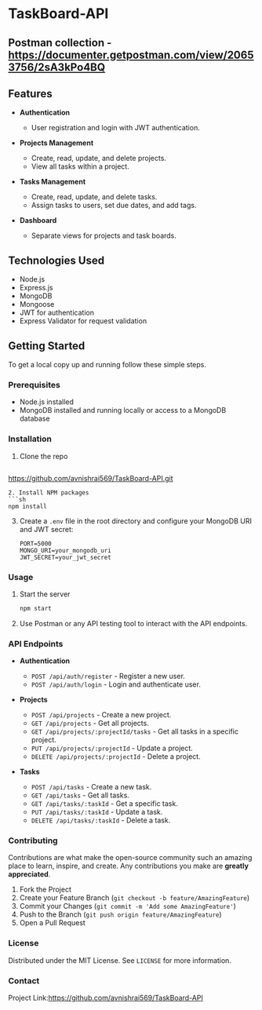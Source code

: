 # TaskBoard-API

## Postman collection - https://documenter.getpostman.com/view/20653756/2sA3kPo4BQ
## Features

- **Authentication**
  - User registration and login with JWT authentication.

- **Projects Management**
  - Create, read, update, and delete projects.
  - View all tasks within a project.

- **Tasks Management**
  - Create, read, update, and delete tasks.
  - Assign tasks to users, set due dates, and add tags.

- **Dashboard**
  - Separate views for projects and task boards.

## Technologies Used

- Node.js
- Express.js
- MongoDB
- Mongoose
- JWT for authentication
- Express Validator for request validation

## Getting Started

To get a local copy up and running follow these simple steps.

### Prerequisites

- Node.js installed
- MongoDB installed and running locally or access to a MongoDB database

### Installation

1. Clone the repo
   ```sh
  https://github.com/avnishrai569/TaskBoard-API.git
   ```
2. Install NPM packages
   ```sh
   npm install
   ```
3. Create a `.env` file in the root directory and configure your MongoDB URI and JWT secret:
   ```dotenv
   PORT=5000
   MONGO_URI=your_mongodb_uri
   JWT_SECRET=your_jwt_secret
   ```

### Usage

1. Start the server
   ```sh
   npm start
   ```
2. Use Postman or any API testing tool to interact with the API endpoints.

### API Endpoints

- **Authentication**
  - `POST /api/auth/register` - Register a new user.
  - `POST /api/auth/login` - Login and authenticate user.

- **Projects**
  - `POST /api/projects` - Create a new project.
  - `GET /api/projects` - Get all projects.
  - `GET /api/projects/:projectId/tasks` - Get all tasks in a specific project.
  - `PUT /api/projects/:projectId` - Update a project.
  - `DELETE /api/projects/:projectId` - Delete a project.

- **Tasks**
  - `POST /api/tasks` - Create a new task.
  - `GET /api/tasks` - Get all tasks.
  - `GET /api/tasks/:taskId` - Get a specific task.
  - `PUT /api/tasks/:taskId` - Update a task.
  - `DELETE /api/tasks/:taskId` - Delete a task.

### Contributing

Contributions are what make the open-source community such an amazing place to learn, inspire, and create. Any contributions you make are **greatly appreciated**.

1. Fork the Project
2. Create your Feature Branch (`git checkout -b feature/AmazingFeature`)
3. Commit your Changes (`git commit -m 'Add some AmazingFeature'`)
4. Push to the Branch (`git push origin feature/AmazingFeature`)
5. Open a Pull Request

### License

Distributed under the MIT License. See `LICENSE` for more information.

### Contact



Project Link:https://github.com/avnishrai569/TaskBoard-API


